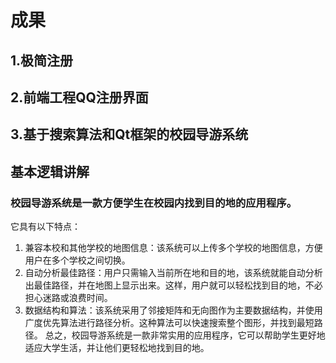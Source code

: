 # 成果
## 1.极简注册
## 2.前端工程QQ注册界面
## 3.基于搜索算法和Qt框架的校园导游系统
##  基本逻辑讲解
### 校园导游系统是一款方便学生在校园内找到目的地的应用程序。
它具有以下特点：
1. 兼容本校和其他学校的地图信息：该系统可以上传多个学校的地图信息，方便用户在多个学校之间切换。
2. 自动分析最佳路径：用户只需输入当前所在地和目的地，该系统就能自动分析出最佳路径，并在地图上显示出来。这样，用户就可以轻松找到目的地，不必担心迷路或浪费时间。
3. 数据结构和算法：该系统采用了邻接矩阵和无向图作为主要数据结构，并使用广度优先算法进行路径分析。这种算法可以快速搜索整个图形，并找到最短路径。
总之，校园导游系统是一款非常实用的应用程序，它可以帮助学生更好地适应大学生活，并让他们更轻松地找到目的地。
###
